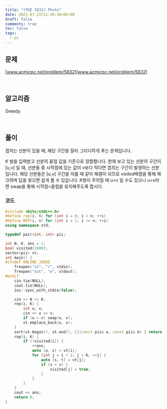 ```yaml
---
title: "[백준 5832] Photo"
date: 2021-07-21T11:39:38+09:00
draft: false
comments: true
toc: false
tags:
  - ps
---
```


## 문제

[www.acmicpc.net/problem/5832](www.acmicpc.net/problem/5832)

<br>

## 알고리즘

Greedy

<br>

## 풀이

겹치는 선분이 있을 때, 해당 구간을 잘라 그리디하게 푸는 문제입니다.

$K$ 쌍을 입력받고 선분의 끝점 값을 기준으로 정렬합니다. 현재 보고 있는 선분의 구간이 [u,v] 일 때, 선분들 중 시작점에 있는 값이 v보다 작다면 겹치는 구간이 발생하는 선분입니다. 해당 선분들은 [u,v] 구간을 자를 때 같이 해결이 되므로 $visited$배열을 통해 체크하며 답을 찾으면 쉽게 풀 수 있습니다. $K$쌍이 주어질 때 u>v 일 수도 있으니 u>v라면 swap을 통해 시작점<끝점을 유지해주도록 합시다.

### 코드

```c++
#include <bits/stdc++.h>
#define rep(i, n) for (int i = 0; i < n; ++i)
#define REP(i, n) for (int i = 1; i <= n; ++i)
using namespace std;

typedef pair<int, int> pii;

int N, K, ans = 1;
bool visited[1000];
vector<pii> vt;
int main() {
#ifndef ONLINE_JUDGE
    freopen("in", "r", stdin);
    freopen("out", "w", stdout);
#endif
    cin.tie(NULL);
    cout.tie(NULL);
    ios::sync_with_stdio(false);

    cin >> N >> K;
    rep(i, K) {
        int u, v;
        cin >> u >> v;
        if (u > v) swap(u, v);
        vt.emplace_back(u, v);
    }
    sort(vt.begin(), vt.end(), [](const pii& a, const pii& b) { return a.second < b.second; });
    rep(i, K) {
        if (!visited[i]) {
            ++ans;
            auto [u, v] = vt[i];
            for (int j = i + 1; j < K; ++j) {
                auto [s, t] = vt[j];
                if (s < v) {
                    visited[j] = true;
                }
            }
        }
    }
    cout << ans;
    return 0;
}
```
